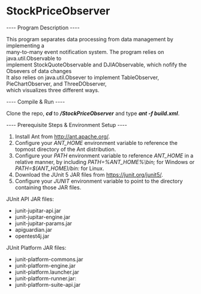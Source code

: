# StockPriceObserver
---- Program Description ----<br />

This program separates data processing from data management by implementing a<br />
many-to-many event notification system. The program relies on java.util.Observable to<br />
implement StockQuoteObservable and DJIAObservable, which nofify the Obsevers of data changes<br />
It also relies on java.util.Obsever to implement TableObserver, PieChartObserver, and ThreeDObserver,<br />
which visualizes three different ways.<br />

---- Compile & Run ----<br />

Clone the repo, **_cd_** to **_/StockPriceObserver_** and type **_ant -f build.xml_**.<br />

---- Prerequisite Steps & Environment Setup ----<br />

1. Install Ant from http://ant.apache.org/.
2. Configure your _ANT_HOME_ environment variable to reference the topmost directory of the Ant distribution.
3. Configure your _PATH_ environment variable to reference _ANT_HOME_ in a relative manner, by including _PATH=%ANT_HOME%\bin;_ for Windows or _PATH=$(ANT_HOME)/bin:_ for Linux.
4. Download the JUnit 5 JAR files from https://junit.org/junit5/.
5. Configure your _JUNIT_ environment variable to point to the directory containing those JAR files.

JUnit API JAR files:
* junit-jupitar-api.jar
* junit-jupitar-engine.jar
* junit-jupitar-params.jar
* apiguardian.jar
* opentest4j.jar

JUnit Platform JAR files:
* junit-platform-commons.jar
* junit-platform-engine.jar
* junit-platform.launcher.jar
* junit-platform-runner.jar:
* junit-platform-suite-api.jar
